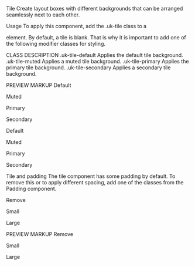 

Tile
Create layout boxes with different backgrounds that can be arranged seamlessly next to each other.

Usage
To apply this component, add the .uk-tile class to a <div> element. By default, a tile is blank. That is why it is important to add one of the following modifier classes for styling.

CLASS	DESCRIPTION
.uk-tile-default	Applies the default tile background.
.uk-tile-muted	Applies a muted tile background.
.uk-tile-primary	Applies the primary tile background.
.uk-tile-secondary	Applies a secondary tile background.
<div class="uk-tile uk-tile-default"></div>
PREVIEW
MARKUP
Default

Muted

Primary

Secondary



<div class="uk-child-width-1-2@s uk-grid-collapse uk-text-center" uk-grid>
    <div>
        <div class="uk-tile uk-tile-default">
            <p class="uk-h4">Default</p>
        </div>
    </div>
    <div>
        <div class="uk-tile uk-tile-muted">
            <p class="uk-h4">Muted</p>
        </div>
    </div>
    <div>
        <div class="uk-tile uk-tile-primary">
            <p class="uk-h4">Primary</p>
        </div>
    </div>
    <div>
        <div class="uk-tile uk-tile-secondary">
            <p class="uk-h4">Secondary</p>
        </div>
    </div>
</div>



Tile and padding
The tile component has some padding by default. To remove this or to apply different spacing, add one of the classes from the Padding component.

<div class="uk-tile uk-tile-default uk-padding-large"></div>



<div class="uk-child-width-1-3@s uk-grid-small uk-text-center" uk-grid>
    <div>
        <div class="uk-tile uk-tile-muted uk-padding-remove">
            <p class="uk-h4">Remove</p>
        </div>
    </div>
    <div>
        <div class="uk-tile uk-tile-primary uk-padding-small">
            <p class="uk-h4">Small</p>
        </div>
    </div>
    <div>
        <div class="uk-tile uk-tile-secondary uk-padding-large">
            <p class="uk-h4">Large</p>
        </div>
    </div>
</div>




PREVIEW
MARKUP
Remove

Small

Large
